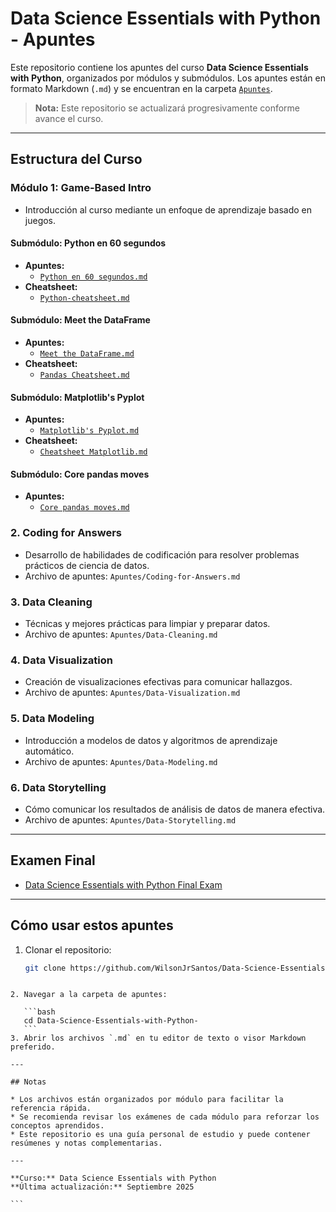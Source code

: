 # Data Science Essentials with Python - Apuntes

Este repositorio contiene los apuntes del curso **Data Science Essentials with Python**, organizados por módulos y submódulos. Los apuntes están en formato Markdown (`.md`) y se encuentran en la carpeta [`Apuntes`](./Apuntes).  

> **Nota:** Este repositorio se actualizará progresivamente conforme avance el curso.

---

## Estructura del Curso

### Módulo 1: Game-Based Intro
- Introducción al curso mediante un enfoque de aprendizaje basado en juegos.

#### Submódulo: Python en 60 segundos
- **Apuntes:**
  - [`Python en 60 segundos.md`](Apuntes/Python%20en%2060%20segundos.md)
- **Cheatsheet:**
  - [`Python-cheatsheet.md`](Apuntes/Python-cheatsheet.md)

#### Submódulo: Meet the DataFrame
- **Apuntes:**
  - [`Meet the DataFrame.md`](Apuntes/Meet%20the%20DataFrame.md)
- **Cheatsheet:**
  - [`Pandas Cheatsheet.md`](Apuntes/Pandas_Cheatsheet.md)




#### Submódulo: Matplotlib's Pyplot
- **Apuntes:**
  - [`Matplotlib's Pyplot.md`](Apuntes/Matplotlib's%20Pyplot.md)
- **Cheatsheet:**
  - [`Cheatsheet Matplotlib.md`](Apuntes/Cheatsheet%20Matplotlib.md)

#### Submódulo: Core pandas moves
- **Apuntes:**
  - [`Core pandas moves.md`](Apuntes/Core%20pandas%20moves.md)

### 2. Coding for Answers
- Desarrollo de habilidades de codificación para resolver problemas prácticos de ciencia de datos.
- Archivo de apuntes: `Apuntes/Coding-for-Answers.md`


### 3. Data Cleaning
- Técnicas y mejores prácticas para limpiar y preparar datos.
- Archivo de apuntes: `Apuntes/Data-Cleaning.md`

### 4. Data Visualization
- Creación de visualizaciones efectivas para comunicar hallazgos.
- Archivo de apuntes: `Apuntes/Data-Visualization.md`


### 5. Data Modeling
- Introducción a modelos de datos y algoritmos de aprendizaje automático.
- Archivo de apuntes: `Apuntes/Data-Modeling.md`


### 6. Data Storytelling
- Cómo comunicar los resultados de análisis de datos de manera efectiva.
- Archivo de apuntes: `Apuntes/Data-Storytelling.md`

---

## Examen Final
- [Data Science Essentials with Python Final Exam](Apuntes/Final-Exam.md)

---

## Cómo usar estos apuntes
1. Clonar el repositorio:
   ```bash
   git clone https://github.com/WilsonJrSantos/Data-Science-Essentials-with-Python-.git
````

2. Navegar a la carpeta de apuntes:

   ```bash
   cd Data-Science-Essentials-with-Python-
   ```
3. Abrir los archivos `.md` en tu editor de texto o visor Markdown preferido.

---

## Notas

* Los archivos están organizados por módulo para facilitar la referencia rápida.
* Se recomienda revisar los exámenes de cada módulo para reforzar los conceptos aprendidos.
* Este repositorio es una guía personal de estudio y puede contener resúmenes y notas complementarias.

---

**Curso:** Data Science Essentials with Python
**Última actualización:** Septiembre 2025

```